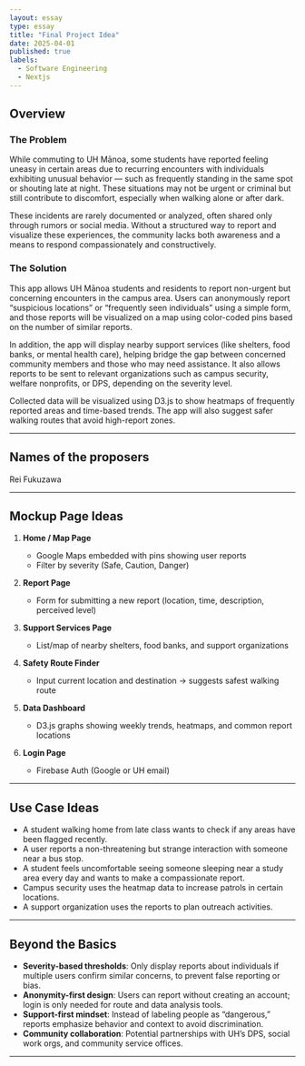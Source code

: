 ```yaml
---
layout: essay
type: essay
title: "Final Project Idea"
date: 2025-04-01
published: true
labels:
  - Software Engineering
  - Nextjs
---
```


## Overview

### The Problem

While commuting to UH Mānoa, some students have reported feeling uneasy in certain areas due to recurring encounters with individuals exhibiting unusual behavior — such as frequently standing in the same spot or shouting late at night. These situations may not be urgent or criminal but still contribute to discomfort, especially when walking alone or after dark.

These incidents are rarely documented or analyzed, often shared only through rumors or social media. Without a structured way to report and visualize these experiences, the community lacks both awareness and a means to respond compassionately and constructively.

### The Solution

This app allows UH Mānoa students and residents to report non-urgent but concerning encounters in the campus area. Users can anonymously report “suspicious locations” or “frequently seen individuals” using a simple form, and those reports will be visualized on a map using color-coded pins based on the number of similar reports.

In addition, the app will display nearby support services (like shelters, food banks, or mental health care), helping bridge the gap between concerned community members and those who may need assistance. It also allows reports to be sent to relevant organizations such as campus security, welfare nonprofits, or DPS, depending on the severity level.

Collected data will be visualized using D3.js to show heatmaps of frequently reported areas and time-based trends. The app will also suggest safer walking routes that avoid high-report zones.

---

## Names of the proposers

Rei Fukuzawa

---

## Mockup Page Ideas

1. **Home / Map Page**  
   - Google Maps embedded with pins showing user reports  
   - Filter by severity (Safe, Caution, Danger)

2. **Report Page**  
   - Form for submitting a new report (location, time, description, perceived level)

3. **Support Services Page**  
   - List/map of nearby shelters, food banks, and support organizations

4. **Safety Route Finder**  
   - Input current location and destination → suggests safest walking route

5. **Data Dashboard**  
   - D3.js graphs showing weekly trends, heatmaps, and common report locations

6. **Login Page**  
   - Firebase Auth (Google or UH email)

---

## Use Case Ideas

- A student walking home from late class wants to check if any areas have been flagged recently.
- A user reports a non-threatening but strange interaction with someone near a bus stop.
- A student feels uncomfortable seeing someone sleeping near a study area every day and wants to make a compassionate report.
- Campus security uses the heatmap data to increase patrols in certain locations.
- A support organization uses the reports to plan outreach activities.

---

## Beyond the Basics

- **Severity-based thresholds**: Only display reports about individuals if multiple users confirm similar concerns, to prevent false reporting or bias.
- **Anonymity-first design**: Users can report without creating an account; login is only needed for route and data analysis tools.
- **Support-first mindset**: Instead of labeling people as “dangerous,” reports emphasize behavior and context to avoid discrimination.
- **Community collaboration**: Potential partnerships with UH’s DPS, social work orgs, and community service offices.

---

